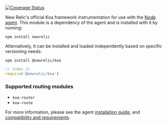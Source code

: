 [![Coverage Status](https://coveralls.io/repos/github/newrelic/node-newrelic-koa/badge.svg?branch=psvet%2Fcoveralls)](https://coveralls.io/github/newrelic/node-newrelic-koa?branch=psvet%2Fcoveralls)

New Relic's official Koa framework instrumentation for use with the [Node agent](https://github.com/newrelic/node-newrelic). This module is a dependency of the agent and is installed with it by running:

```
npm install newrelic
```

Alternatively, it can be installed and loaded independently based on specific versioning needs:
```
npm install @newrelic/koa
```
```js
// index.js
require('@newrelic/koa')
```

### Supported routing modules

- `koa-router`
- `koa-route`

For more information, please see the agent [installation guide](https://docs.newrelic.com/docs/agents/nodejs-agent/installation-configuration/install-nodejs-agent), and [compatibility and requirements](https://docs.newrelic.com/docs/agents/nodejs-agent/getting-started/compatibility-requirements-nodejs-agent).

